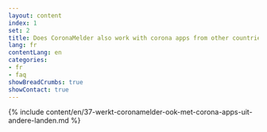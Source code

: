 ```yaml
---
layout: content
index: 1
set: 2
title: Does CoronaMelder also work with corona apps from other countries?
lang: fr
contentLang: en
categories:
- fr
- faq
showBreadCrumbs: true
showContact: true
---
```

{% include content/en/37-werkt-coronamelder-ook-met-corona-apps-uit-andere-landen.md %}

